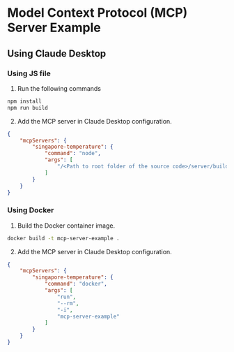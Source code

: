 # Model Context Protocol (MCP) Server Example

## Using Claude Desktop

### Using JS file

1. Run the following commands

```bash
npm install
npm run build
```

2. Add the MCP server in Claude Desktop configuration.

```json
{
    "mcpServers": {
        "singapore-temperature": {
            "command": "node",
            "args": [
                "/<Path to root folder of the source code>/server/build/index.js"
            ]
        }
    }
}
```

### Using Docker

1. Build the Docker container image.

```bash
docker build -t mcp-server-example .
```

2. Add the MCP server in Claude Desktop configuration.

```json
{
    "mcpServers": {
        "singapore-temperature": {
            "command": "docker",
            "args": [
                "run",
                "--rm",
                "-i",
                "mcp-server-example"
            ]
        }
    }
}
```
